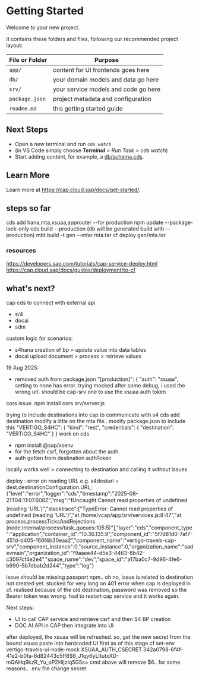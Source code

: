 # Getting Started

Welcome to your new project.

It contains these folders and files, following our recommended project layout:

File or Folder | Purpose
---------|----------
`app/` | content for UI frontends goes here
`db/` | your domain models and data go here
`srv/` | your service models and code go here
`package.json` | project metadata and configuration
`readme.md` | this getting started guide


## Next Steps

- Open a new terminal and run `cds watch`
- (in VS Code simply choose _**Terminal** > Run Task > cds watch_)
- Start adding content, for example, a [db/schema.cds](db/schema.cds).


## Learn More

Learn more at https://cap.cloud.sap/docs/get-started/.

## steps so far
cds add hana,mta,xsuaa,approuter --for production
npm update --package-lock-only
cds build --production (db will be generated build with --production)
mbt build -t gen --mtar mta.tar
cf deploy gen/mta.tar


### resources
https://developers.sap.com/tutorials/cap-service-deploy.html
https://cap.cloud.sap/docs/guides/deployment/to-cf

## what's next?
cap cds to connect with external api
- s/4
- docai
- sdm

custom logic for scenarios:
- s4hana creation of bp > update value into data tables
- docai upload document > process > retrieve values

19 Aug 2025:
- removed auth from package.json
"[production]": {
        "auth": "xsuaa",
setting to none has error.
trying mocked
after some debug, i used the wrong url. should be cap-srv one to use the xsuaa auth token

cors issue.
npm install cors
srv/server.js

trying to include destinations into cap to communicate with s4
cds add destination
modify a little on the mta file..
modify package.json to include this
"VERTIGO_S4HC": {
    "kind": "rest",
    "credentials": {
        "destination": "VERTIGO_S4HC"
    }
}
work on cds
- npm install @sap/xsenv
- for the fetch csrf, forgotten about the auth.
- auth gotten from destination authToken

locally works well > connecting to destination and calling it without issues

deploy : error on reading URL
e.g. s4desturl = dest.destinationConfiguration.URL;
{"level":"error","logger":"cds","timestamp":"2025-08-21T04:11:07.608Z","msg":"❗️Uncaught Cannot read properties of undefined (reading 'URL')","stacktrace":["TypeError: Cannot read properties of undefined (reading 'URL')","at /home/vcap/app/srv/services.js:8:47","at process.processTicksAndRejections (node:internal/process/task_queues:105:5)"],"layer":"cds","component_type":"application","container_id":"10.36.135.9","component_id":"5f7d81d0-7af7-451d-b405-166f4b30eaa2","component_name":"vertigo-travels-cap-srv","component_instance":0,"source_instance":0,"organization_name":"sadevmain","organization_id":"f9aaee44-d5e3-4463-8b42-c3097cf4e2e4","space_name":"dev","space_id":"a17ba0c7-9d96-4fe6-b990-5b7dbab2d244","type":"log"}

issue should be missing passport npm..
oh no, issue is related to destination not created yet.
stucked for very long on 401 error when cap is deployed in cf.
realised because of the old destination, password was removed <removed>
so the Bearer token was wrong.
had to restart cap service and it works again.

Next steps:
- UI to call CAP service and retrieve csrf and then S4 BP creation
- DOC AI API in CAP then integrate into UI

after deployed, the xsuaa will be refreshed.
so, get the new secret from the bound xsuaa
paste into hardcoded UI first as of this stage
cf set-env vertigo-travels-ui-node-mock XSUAA_AUTH_CSECRET 342a0798-6f4f-41e2-b0fa-6d82443c5ff8$6_J1qy6yLItutxXD-mQAHq9kzR_Yu_oP2HIjzIq5G5s=
cmd above will remove $6.. for some reasons..
.env file change secret

